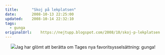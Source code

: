 ```yaml
---
title:		"Skoj på lekplatsen"
date:		2008-10-13 22:25:00
updated:	2008-10-14 22:32:10
tags: 
  - gunga	
originalUrl:	https://nejtupp.blogspot.com/2008/10/skoj-p-lekplatsen.html
---
```


<div style="text-align: center;"><img src="../../../../img/Mobil+x+007.jpg">Jag har glömt att berätta om Tages nya favoritsysselsättning: gunga!<br></div>
<!-- no comments on this post -->